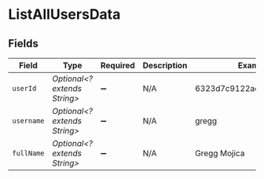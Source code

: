 # ListAllUsersData


## Fields

| Field                        | Type                         | Required                     | Description                  | Example                      |
| ---------------------------- | ---------------------------- | ---------------------------- | ---------------------------- | ---------------------------- |
| `userId`                     | *Optional<? extends String>* | :heavy_minus_sign:           | N/A                          | 6323d7c9122ae69742a5d0a2     |
| `username`                   | *Optional<? extends String>* | :heavy_minus_sign:           | N/A                          | gregg                        |
| `fullName`                   | *Optional<? extends String>* | :heavy_minus_sign:           | N/A                          | Gregg Mojica                 |